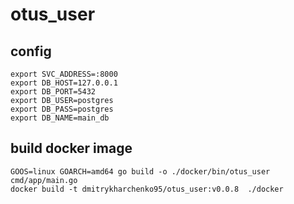 # otus_user

## config
```shell
export SVC_ADDRESS=:8000
export DB_HOST=127.0.0.1
export DB_PORT=5432
export DB_USER=postgres
export DB_PASS=postgres
export DB_NAME=main_db
```

## build docker image
```shell
GOOS=linux GOARCH=amd64 go build -o ./docker/bin/otus_user cmd/app/main.go 
docker build -t dmitrykharchenko95/otus_user:v0.0.8  ./docker

```